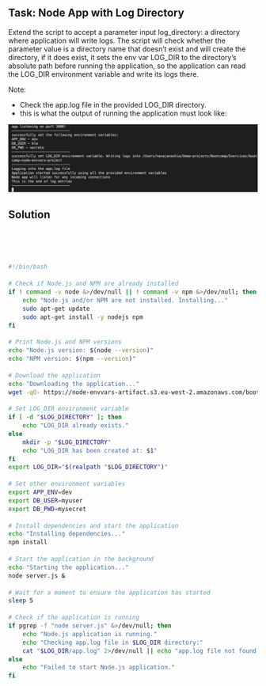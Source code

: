 ## Task: Node App with Log Directory

Extend the script to accept a parameter input log_directory: a directory where application will write logs.
The script will check whether the parameter value is a directory name that doesn’t exist and will create
the directory, if it does exist, it sets the env var LOG_DIR to the directory’s absolute path before running
the application, so the application can read the LOG_DIR environment variable and write its logs there.

Note:
- Check the app.log file in the provided LOG_DIR directory.
 - this is what the output of running the application must look like: 
 
 ![node-app-output.png](/02-operating-sytems-linux/Exercise-8/node-app-output.png)


 ## Solution

```bash




#!/bin/bash

# Check if Node.js and NPM are already installed
if ! command -v node &>/dev/null || ! command -v npm &>/dev/null; then
    echo "Node.js and/or NPM are not installed. Installing..."
    sudo apt-get update
    sudo apt-get install -y nodejs npm
fi

# Print Node.js and NPM versions
echo "Node.js version: $(node --version)"
echo "NPM version: $(npm --version)"

# Download the application
echo "Downloading the application..."
wget -qO- https://node-envvars-artifact.s3.eu-west-2.amazonaws.com/bootcamp-node-envvars-project-1.0.0.tgz | tar -xvzf -

# Set LOG_DIR environment variable
if [ -d "$LOG_DIRECTORY" ]; then
    echo "LOG_DIR already exists."
else
    mkdir -p "$LOG_DIRECTORY"
    echo "LOG_DIR has been created at: $1"
fi
export LOG_DIR="$(realpath "$LOG_DIRECTORY")"

# Set other environment variables
export APP_ENV=dev
export DB_USER=myuser
export DB_PWD=mysecret

# Install dependencies and start the application
echo "Installing dependencies..."
npm install

# Start the application in the background
echo "Starting the application..."
node server.js &

# Wait for a moment to ensure the application has started
sleep 5

# Check if the application is running
if pgrep -f "node server.js" &>/dev/null; then
    echo "Node.js application is running."
    echo "Checking app.log file in $LOG_DIR directory:"
    cat "$LOG_DIR/app.log" 2>/dev/null || echo "app.log file not found."
else
    echo "Failed to start Node.js application."
fi
